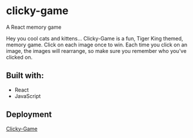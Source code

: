 # clicky-game
A React memory game

Hey you cool cats and kittens... Clicky-Game is a fun, Tiger King themed, memory game. Click on each image once to win. Each time you click on an image, the images will rearrange, so make sure you remember who you've clicked on.

## Built with:
* React
* JavaScript

## Deployment
[Clicky-Game](https://sharkrachel.github.io/clicky-game/)

